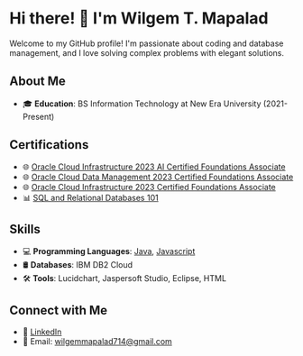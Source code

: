 # Hi there! 👋 I'm Wilgem T. Mapalad

Welcome to my GitHub profile! I'm passionate about coding and database management, and I love solving complex problems with elegant solutions.

## About Me

- 🎓 **Education**: BS Information Technology at New Era University (2021-Present)

## Certifications

- 🌐 [Oracle Cloud Infrastructure 2023 AI Certified Foundations Associate](https://catalog-education.oracle.com/pls/certview/sharebadge?id=F7984E15CB7B435C6B1DFF1D32EB11031023108F76A676696D6CCE9CC35B8CC1&fbclid=IwAR100FWRfYQpLDBNzPPWYDPVpUqUvbkvkVUPqvCb5blMp5ptIVGmz_fMPG4)
- 🌐 [Oracle Cloud Data Management 2023 Certified Foundations Associate](https://catalog-education.oracle.com/pls/certview/sharebadge?id=905EE08407389F1ECE82AE210060510F1615FDC5D9FF74FDA96757C8B3F09F9A&fbclid=IwAR2-M26Dw9fUK1b4RoByxxYX59lFAyqFZMdLYyD3cnz356wbkqlN8aZfBQU)
- 🌐 [Oracle Cloud Infrastructure 2023 Certified Foundations Associate](https://catalog-education.oracle.com/pls/certview/sharebadge?id=D9E6B8EBB15E06B3A1621BD37D817A7493D63A5F1F1A485AA6EF0094395F8AF4&fbclid=IwAR0GsrLssynPaMWv_bEwIlkMMfGZQnNefuaSeeFixQLEeQpk4XBHsba3YRA)
- 📊 [SQL and Relational Databases 101](https://courses.cognitiveclass.ai/certificates/f0d5518dfd5a4de480479faa0b276bc9)

## Skills

- 💻 **Programming Languages**:
            [Java](https://private-user-images.githubusercontent.com/152262067/286246053-9335b479-7479-4e49-bd31-d79190d9c56f.png?jwt=eyJhbGciOiJIUzI1NiIsInR5cCI6IkpXVCJ9.eyJpc3MiOiJnaXRodWIuY29tIiwiYXVkIjoicmF3LmdpdGh1YnVzZXJjb250ZW50LmNvbSIsImtleSI6ImtleTEiLCJleHAiOjE3MDE3NjU2MTcsIm5iZiI6MTcwMTc2NTMxNywicGF0aCI6Ii8xNTIyNjIwNjcvMjg2MjQ2MDUzLTkzMzViNDc5LTc0NzktNGU0OS1iZDMxLWQ3OTE5MGQ5YzU2Zi5wbmc_WC1BbXotQWxnb3JpdGhtPUFXUzQtSE1BQy1TSEEyNTYmWC1BbXotQ3JlZGVudGlhbD1BS0lBSVdOSllBWDRDU1ZFSDUzQSUyRjIwMjMxMjA1JTJGdXMtZWFzdC0xJTJGczMlMkZhd3M0X3JlcXVlc3QmWC1BbXotRGF0ZT0yMDIzMTIwNVQwODM1MTdaJlgtQW16LUV4cGlyZXM9MzAwJlgtQW16LVNpZ25hdHVyZT0zZDc1Y2Y1Yjk3MzhkMDYwZGRiY2RiMzcyODBkNWNjYTYwOGU2MWM5Y2FjMTcxOTRkYTg0YmVmN2ViMzUyOTM0JlgtQW16LVNpZ25lZEhlYWRlcnM9aG9zdCZhY3Rvcl9pZD0wJmtleV9pZD0wJnJlcG9faWQ9MCJ9.wo3KjaXiRv9eVbKenVHjTEyZfHT-stfDkPwVB98M8t8),
          [Javascript](https://private-user-images.githubusercontent.com/152262067/286246622-fe19bb27-f9d1-4e1b-8b0e-f9fea72c34a4.png?jwt=eyJhbGciOiJIUzI1NiIsInR5cCI6IkpXVCJ9.eyJpc3MiOiJnaXRodWIuY29tIiwiYXVkIjoicmF3LmdpdGh1YnVzZXJjb250ZW50LmNvbSIsImtleSI6ImtleTEiLCJleHAiOjE3MDE3NjU2MTcsIm5iZiI6MTcwMTc2NTMxNywicGF0aCI6Ii8xNTIyNjIwNjcvMjg2MjQ2NjIyLWZlMTliYjI3LWY5ZDEtNGUxYi04YjBlLWY5ZmVhNzJjMzRhNC5wbmc_WC1BbXotQWxnb3JpdGhtPUFXUzQtSE1BQy1TSEEyNTYmWC1BbXotQ3JlZGVudGlhbD1BS0lBSVdOSllBWDRDU1ZFSDUzQSUyRjIwMjMxMjA1JTJGdXMtZWFzdC0xJTJGczMlMkZhd3M0X3JlcXVlc3QmWC1BbXotRGF0ZT0yMDIzMTIwNVQwODM1MTdaJlgtQW16LUV4cGlyZXM9MzAwJlgtQW16LVNpZ25hdHVyZT05MDMxZTEwOTUwNTVmNjhhOWY2ZjEwMGIxNGNjMTIxYjA3MjEwMTMwNTE3YzU3OTE2NDU2ZGI3OGUyZjBiNWRiJlgtQW16LVNpZ25lZEhlYWRlcnM9aG9zdCZhY3Rvcl9pZD0wJmtleV9pZD0wJnJlcG9faWQ9MCJ9.b5CeCPmkBcSApaJW4W8N3ErBOxbVGBJE8qGYhj0pYDU)
- 🛢️ **Databases**: IBM DB2 Cloud
- 🛠️ **Tools**: Lucidchart, Jaspersoft Studio, Eclipse, HTML

## Connect with Me

- 💼 [LinkedIn](https://www.linkedin.com/in/wilgem-mapalad-345909276/?utm_source=share&utm_campaign=share_via&utm_content=profile&utm_medium=android_app)
- 📧 Email: wilgemmapalad714@gmail.com
